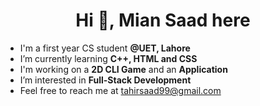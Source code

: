 <h1 align="center"> Hi 👋, Mian Saad here </h1>

* I'm a first year CS student **@UET, Lahore**
* I’m currently learning **C++, HTML and CSS**
* I'm working on a **2D CLI Game** and an **Application**
* I’m interested in **Full-Stack Development**
* Feel free to reach me at tahirsaad99@gmail.com
